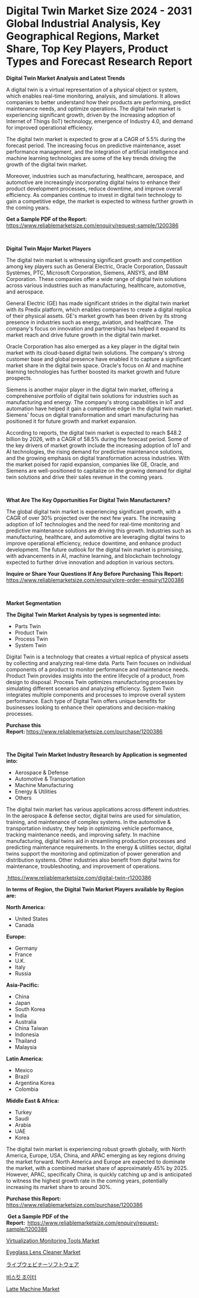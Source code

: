 <p><h1>Digital Twin Market Size 2024 - 2031 Global Industrial Analysis, Key Geographical Regions, Market Share, Top Key Players, Product Types and Forecast Research Report</h1></p><p><strong>Digital Twin Market Analysis and Latest Trends</strong></p>
<p><p>A digital twin is a virtual representation of a physical object or system, which enables real-time monitoring, analysis, and simulations. It allows companies to better understand how their products are performing, predict maintenance needs, and optimize operations. The digital twin market is experiencing significant growth, driven by the increasing adoption of Internet of Things (IoT) technology, emergence of Industry 4.0, and demand for improved operational efficiency.</p><p>The digital twin market is expected to grow at a CAGR of 5.5% during the forecast period. The increasing focus on predictive maintenance, asset performance management, and the integration of artificial intelligence and machine learning technologies are some of the key trends driving the growth of the digital twin market.</p><p>Moreover, industries such as manufacturing, healthcare, aerospace, and automotive are increasingly incorporating digital twins to enhance their product development processes, reduce downtime, and improve overall efficiency. As companies continue to invest in digital twin technology to gain a competitive edge, the market is expected to witness further growth in the coming years.</p></p>
<p><strong>Get a Sample PDF of the Report:&nbsp;</strong> <a href="https://www.reliablemarketsize.com/enquiry/request-sample/1200386">https://www.reliablemarketsize.com/enquiry/request-sample/1200386</a></p>
<p>&nbsp;</p>
<p><strong>Digital Twin Major Market Players</strong></p>
<p><p>The digital twin market is witnessing significant growth and competition among key players such as General Electric, Oracle Corporation, Dassault Systèmes, PTC, Microsoft Corporation, Siemens, ANSYS, and IBM Corporation. These companies offer a wide range of digital twin solutions across various industries such as manufacturing, healthcare, automotive, and aerospace.</p><p>General Electric (GE) has made significant strides in the digital twin market with its Predix platform, which enables companies to create a digital replica of their physical assets. GE's market growth has been driven by its strong presence in industries such as energy, aviation, and healthcare. The company's focus on innovation and partnerships has helped it expand its market reach and drive future growth in the digital twin market.</p><p>Oracle Corporation has also emerged as a key player in the digital twin market with its cloud-based digital twin solutions. The company's strong customer base and global presence have enabled it to capture a significant market share in the digital twin space. Oracle's focus on AI and machine learning technologies has further boosted its market growth and future prospects.</p><p>Siemens is another major player in the digital twin market, offering a comprehensive portfolio of digital twin solutions for industries such as manufacturing and energy. The company's strong capabilities in IoT and automation have helped it gain a competitive edge in the digital twin market. Siemens' focus on digital transformation and smart manufacturing has positioned it for future growth and market expansion.</p><p>According to reports, the digital twin market is expected to reach $48.2 billion by 2026, with a CAGR of 58.5% during the forecast period. Some of the key drivers of market growth include the increasing adoption of IoT and AI technologies, the rising demand for predictive maintenance solutions, and the growing emphasis on digital transformation across industries. With the market poised for rapid expansion, companies like GE, Oracle, and Siemens are well-positioned to capitalize on the growing demand for digital twin solutions and drive their sales revenue in the coming years.</p></p>
<p>&nbsp;</p>
<p><strong>What Are The Key Opportunities For Digital Twin Manufacturers?</strong></p>
<p><p>The global digital twin market is experiencing significant growth, with a CAGR of over 30% projected over the next few years. The increasing adoption of IoT technologies and the need for real-time monitoring and predictive maintenance solutions are driving this growth. Industries such as manufacturing, healthcare, and automotive are leveraging digital twins to improve operational efficiency, reduce downtime, and enhance product development. The future outlook for the digital twin market is promising, with advancements in AI, machine learning, and blockchain technology expected to further drive innovation and adoption in various sectors.</p></p>
<p><strong>Inquire or Share Your Questions If Any Before Purchasing This Report:</strong> <a href="https://www.reliablemarketsize.com/enquiry/pre-order-enquiry/1200386">https://www.reliablemarketsize.com/enquiry/pre-order-enquiry/1200386</a></p>
<p>&nbsp;</p>
<p><strong>Market Segmentation</strong></p>
<p><strong>The Digital Twin Market Analysis by types is segmented into:</strong></p>
<p><ul><li>Parts Twin</li><li>Product Twin</li><li>Process Twin</li><li>System Twin</li></ul></p>
<p><p>Digital Twin is a technology that creates a virtual replica of physical assets by collecting and analyzing real-time data. Parts Twin focuses on individual components of a product to monitor performance and maintenance needs. Product Twin provides insights into the entire lifecycle of a product, from design to disposal. Process Twin optimizes manufacturing processes by simulating different scenarios and analyzing efficiency. System Twin integrates multiple components and processes to improve overall system performance. Each type of Digital Twin offers unique benefits for businesses looking to enhance their operations and decision-making processes.</p></p>
<p><strong>Purchase this Report:&nbsp;</strong><a href="https://www.reliablemarketsize.com/purchase/1200386">https://www.reliablemarketsize.com/purchase/1200386</a></p>
<p>&nbsp;</p>
<p><strong>The Digital Twin Market Industry Research by Application is segmented into:</strong></p>
<p><ul><li>Aerospace & Defense</li><li>Automotive & Transportation</li><li>Machine Manufacturing</li><li>Energy & Utilities</li><li>Others</li></ul></p>
<p><p>The digital twin market has various applications across different industries. In the aerospace & defense sector, digital twins are used for simulation, training, and maintenance of complex systems. In the automotive & transportation industry, they help in optimizing vehicle performance, tracking maintenance needs, and improving safety. In machine manufacturing, digital twins aid in streamlining production processes and predicting maintenance requirements. In the energy & utilities sector, digital twins support the monitoring and optimization of power generation and distribution systems. Other industries also benefit from digital twins for maintenance, troubleshooting, and improvement of operations.</p></p>
<p><a href="https://www.reliablemarketsize.com/digital-twin-r1200386">&nbsp;https://www.reliablemarketsize.com/digital-twin-r1200386</a></p>
<p><strong>In terms of Region, the Digital Twin Market Players available by Region are:</strong></p>
<p>
    <p> <strong> North America: </strong>
        <ul>
            <li>United States</li>
            <li>Canada</li>
        </ul>
        </p> 
    <p> <strong> Europe: </strong>
        <ul>
            <li>Germany</li>
            <li>France</li>
            <li>U.K.</li>
            <li>Italy</li>
            <li>Russia</li>
        </ul>
        </p> 
    <p> <strong> Asia-Pacific: </strong>
        <ul>
            <li>China</li>
            <li>Japan</li>
            <li>South Korea</li>
            <li>India</li>
            <li>Australia</li>
            <li>China Taiwan</li>
            <li>Indonesia</li>
            <li>Thailand</li>
            <li>Malaysia</li>
        </ul>
        </p> 
    <p> <strong> Latin America: </strong>
        <ul>
            <li>Mexico</li>
            <li>Brazil</li>
            <li>Argentina Korea</li>
            <li>Colombia</li>
        </ul>
        </p> 
    <p> <strong> Middle East & Africa: </strong>
        <ul>
            <li>Turkey</li>
            <li>Saudi</li>
            <li>Arabia</li>
            <li>UAE</li>
            <li>Korea</li>
        </ul>
    </p>
    </p>
<p><p>The digital twin market is experiencing robust growth globally, with North America, Europe, USA, China, and APAC emerging as key regions driving the market forward. North America and Europe are expected to dominate the market, with a combined market share of approximately 45% by 2025. However, APAC, specifically China, is quickly catching up and is anticipated to witness the highest growth rate in the coming years, potentially increasing its market share to around 30%.</p></p>
<p><strong>Purchase this Report: </strong><a href="https://www.reliablemarketsize.com/purchase/1200386">https://www.reliablemarketsize.com/purchase/1200386</a></p>
<p>&nbsp;<strong>Get a Sample PDF of the Report:&nbsp;&nbsp;</strong><a href="https://www.reliablemarketsize.com/enquiry/request-sample/1200386">https://www.reliablemarketsize.com/enquiry/request-sample/1200386</a></p>
<p><strong></strong></p>
<p><p><a href="https://github.com/JameTravis/Market-Research-Report-List-6/blob/main/virtualization-monitoring-tools-market.md">Virtualization Monitoring Tools Market</a></p><p><a href="https://medium.com/@ethanlehner/eyeglass-lens-cleaner-market-a-global-and-regional-analysis-focus-on-end-user-product-and-7ea608b0dc45">Eyeglass Lens Cleaner Market</a></p><p><a href="https://github.com/roulaayoub-saad/Market-Research-Report-List-2/blob/main/859778123417.md">ライブウェビナーソフトウェア</a></p><p><a href="https://github.com/rcabello548/Market-Research-Report-List-2/blob/main/406557731579.md">비스킷 조이터</a></p><p><a href="https://medium.com/@electatowne2023/emerging-trends-in-latte-machine-market-global-outlook-and-future-prospects-from-2024-2031-4eb06a622a86">Latte Machine Market</a></p></p>
